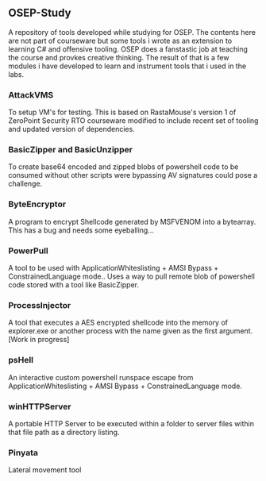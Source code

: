 ## OSEP-Study ##

A repository of tools developed while studying for OSEP.  The contents here are not part of courseware but some tools i wrote as an extension to learning C# and offensive tooling. OSEP does a fanstastic job at teaching the course and provkes creative thinking. The result of that is a few modules i have developed to learn and instrument tools that i used in the labs.

### AttackVMS ###
To setup VM's for testing. This is based on RastaMouse's version 1 of ZeroPoint Security RTO courseware modified to include recent set of tooling and updated version of dependencies.

### BasicZipper and BasicUnzipper ###
To create base64 encoded and zipped blobs of powershell code to be consumed without other scripts were bypassing AV signatures could pose a challenge.

### ByteEncryptor ###
A program to encrypt Shellcode generated by MSFVENOM into a bytearray. This has a bug and needs some eyeballing...

### PowerPull ###
A tool to be used with ApplicationWhiteslisting + AMSI Bypass + ConstrainedLanguage mode.. Uses a way to pull remote blob of powershell code stored with a tool like BasicZipper.

### ProcessInjector ###
A tool that executes a AES encrypted shellcode into the memory of explorer.exe or another process with the name given as the first argument. [Work in progress]

### psHell ###
An interactive custom powershell runspace escape from ApplicationWhiteslisting + AMSI Bypass + ConstrainedLanguage mode.

### winHTTPServer ###
A portable HTTP Server to be executed within a folder to server files within that file path as a directory listing.

### Pinyata ###
Lateral movement tool


